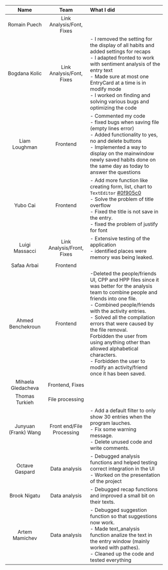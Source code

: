 | Name                 |Team               |      What I did             |
|:----------------------:|:-----------------:|:-------------------------|
| Romain Puech         |Link Analysis/Font, Fixes  ||- Bug hunting and extensive bug fixing <br>- Management of last changes with every member of the team <br>- Visual changes <br> -created example/tuto entry <br>- Prepared presentation
| Bogdana Kolic        |Link Analysis/Font, Fixes  |- I removed the setting for the display of all habits and added settings for recaps<br> - I adapted fronted to work with sentiment analysis of the entry text<br> - Made sure at most one EntryCard at a time is in modify mode <br> - I worked on finding and solving various bugs and optimizing the code<br>|
| Liam Loughman        |Frontend                   |- Commented my code<br>- fixed bugs when saving file (empty lines error)<br>- Added functionality to yes, no and delete buttons<br>- Implemented a way to display on the mainwindow newly saved habits done on the same day as today to answer the questions|
| Yubo Cai             |Frontend                   | - Add more function like creating form, list, chart to `TextEditor` [#0f905c0](https://github.com/CSE201-project/PaperFriend-desktop-app/commit/0f905c084d65ec70ba6a1e524ba7512bd92c471c) <br>- Solve the problem of title overflow <br>- Fixed the title is not save in the entry. <br>- fixed the problem of justify for font|
| Luigi Massacci       |Link Analysis/Front, Fixes | - Extensive testing of the application <br>- identified places were memory was being leaked. <br>
| Safaa Arbai          |Frontend                   ||
| Ahmed Benchekroun    |Frontend                   |-Deleted the people/friends UI, CPP and HPP files since it was better for the analysis team to combine people and friends into one file. <br>- Combined people/friends with the activity entries. <br>- Solved all the compilation errors that were caused by the file removal.<br> Forbidden the user from using anything other than allowed alphabetical characters. <br>- Forbidden the user to modify an activity/friend once it has been saved.|
| Mihaela Gledacheva   |Frontend, Fixes            ||
| Thomas Turkieh       |File processing            ||
| Junyuan (Frank) Wang |Front end/File Processing  |- Add a default filter to only show 30 entries when the program lauches. <br> - Fix some warning message. <br> - Delete unused code and write comments.|
| Octave Gaspard       |Data analysis              |- Debugged analysis functions and helped testing correct integration in the UI<br>- Worked on the presentation of the project<br>|
| Brook Nigatu         |Data analysis              |- Debugged recap functions and improved a small bit on their texts.|
| Artem Mamichev       |Data analysis              |- Debugged suggestion function so that suggestions now work. <br>- Made text_analysis function analize the text in the entry window (mainly worked with pathes). <br>- Cleaned up the code and tested everything|    
